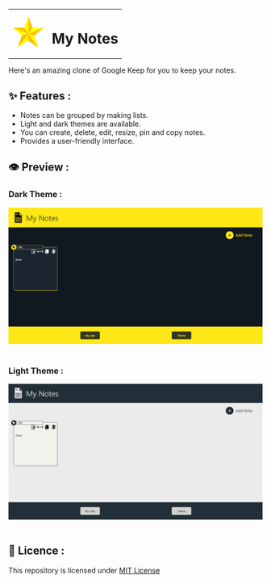 <table align='center' border='0'><tr><td><img src='https://github.com/AshishAntil07/AshishAntil07/blob/home/5pointedStar.svg' height='65px' width='65px'></td> <td><h1>My Notes</h1></td></tr></table>

Here's an amazing clone of Google Keep for you to keep your notes.

## ✨ Features :
<ul>
  <li>Notes can be grouped by making lists.</li>
  <li>Light and dark themes are available.</li>
  <li>You can create, delete, edit, resize, pin and copy notes.</li>
  <li>Provides a user-friendly interface.</li>
</ul>

## 👁 Preview :
### Dark Theme :
<div>
  <img src = 'https://github.com/AshishAntil07/MyNotes/blob/main/My%20Notes/Pictures/Dark%20Theme/Theme.png'>
</div>
<br>

### Light Theme :
<div>
  <img src = 'https://github.com/AshishAntil07/MyNotes/blob/main/My%20Notes/Pictures/Light%20Theme/Theme.png'>
</div>
<br>

## 📰 Licence :
This repository is licensed under [MIT License](https://github.com/AshishAntil07/MyNotes/blob/main/LICENSE)
